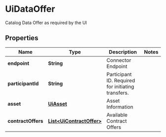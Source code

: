 

# UiDataOffer

Catalog Data Offer as required by the UI

## Properties

| Name | Type | Description | Notes |
|------------ | ------------- | ------------- | -------------|
|**endpoint** | **String** | Connector Endpoint |  |
|**participantId** | **String** | Participant ID. Required for initiating transfers. |  |
|**asset** | [**UiAsset**](UiAsset.md) | Asset Information |  |
|**contractOffers** | [**List&lt;UiContractOffer&gt;**](UiContractOffer.md) | Available Contract Offers |  |



